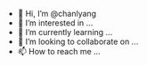 - 👋 Hi, I’m @chanlyang
- 👀 I’m interested in ...
- 🌱 I’m currently learning ...
- 💞️ I’m looking to collaborate on ...
- 📫 How to reach me ...

<!---
chanlyang/chanlyang is a ✨ special ✨ repository because its `README.md` (this file) appears on your GitHub profile.
You can click the Preview link to take a look at your changes.
--->
